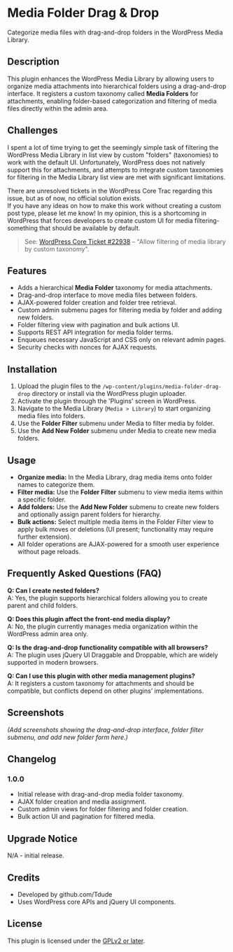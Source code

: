 # Media Folder Drag & Drop

Categorize media files with drag-and-drop folders in the WordPress Media Library.

## Description

This plugin enhances the WordPress Media Library by allowing users to organize media attachments into hierarchical folders using a drag-and-drop interface. It registers a custom taxonomy called **Media Folders** for attachments, enabling folder-based categorization and filtering of media files directly within the admin area.

## Challenges

I spent a lot of time trying to get the seemingly simple task of filtering the WordPress Media Library in list view by custom "folders" (taxonomies) to work with the default UI. Unfortunately, WordPress does not natively support this for attachments, and attempts to integrate custom taxonomies for filtering in the Media Library list view are met with significant limitations.

There are unresolved tickets in the WordPress Core Trac regarding this issue, but as of now, no official solution exists.  
If you have any ideas on how to make this work without creating a custom post type, please let me know! In my opinion, this is a shortcoming in WordPress that forces developers to create custom UI for media filtering-something that should be available by default.

> See: [WordPress Core Ticket #22938](https://core.trac.wordpress.org/ticket/22938) – "Allow filtering of media library by custom taxonomy".

## Features

- Adds a hierarchical **Media Folder** taxonomy for media attachments.
- Drag-and-drop interface to move media files between folders.
- AJAX-powered folder creation and folder tree retrieval.
- Custom admin submenu pages for filtering media by folder and adding new folders.
- Folder filtering view with pagination and bulk actions UI.
- Supports REST API integration for media folder terms.
- Enqueues necessary JavaScript and CSS only on relevant admin pages.
- Security checks with nonces for AJAX requests.

## Installation

1. Upload the plugin files to the `/wp-content/plugins/media-folder-drag-drop` directory or install via the WordPress plugin uploader.
2. Activate the plugin through the 'Plugins' screen in WordPress.
3. Navigate to the Media Library (`Media > Library`) to start organizing media files into folders.
4. Use the **Folder Filter** submenu under Media to filter media by folder.
5. Use the **Add New Folder** submenu under Media to create new media folders.

## Usage

- **Organize media:** In the Media Library, drag media items onto folder names to categorize them.
- **Filter media:** Use the **Folder Filter** submenu to view media items within a specific folder.
- **Add folders:** Use the **Add New Folder** submenu to create new folders and optionally assign parent folders for hierarchy.
- **Bulk actions:** Select multiple media items in the Folder Filter view to apply bulk moves or deletions (UI present; functionality may require further extension).
- All folder operations are AJAX-powered for a smooth user experience without page reloads.

## Frequently Asked Questions (FAQ)

**Q: Can I create nested folders?**  
A: Yes, the plugin supports hierarchical folders allowing you to create parent and child folders.

**Q: Does this plugin affect the front-end media display?**  
A: No, the plugin currently manages media organization within the WordPress admin area only.

**Q: Is the drag-and-drop functionality compatible with all browsers?**  
A: The plugin uses jQuery UI Draggable and Droppable, which are widely supported in modern browsers.

**Q: Can I use this plugin with other media management plugins?**  
A: It registers a custom taxonomy for attachments and should be compatible, but conflicts depend on other plugins’ implementations.

## Screenshots

*(Add screenshots showing the drag-and-drop interface, folder filter submenu, and add new folder form here.)*

## Changelog

### 1.0.0
- Initial release with drag-and-drop media folder taxonomy.
- AJAX folder creation and media assignment.
- Custom admin views for folder filtering and folder creation.
- Bulk action UI and pagination for filtered media.

## Upgrade Notice

N/A - initial release.

## Credits

- Developed by github.com/Tdude
- Uses WordPress core APIs and jQuery UI components.

## License

This plugin is licensed under the [GPLv2 or later](https://www.gnu.org/licenses/gpl-2.0.html).
